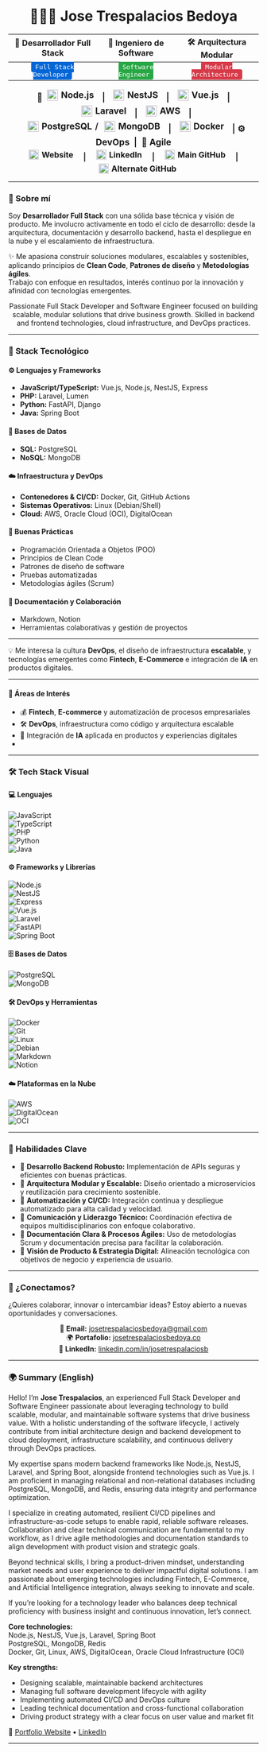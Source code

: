<h1 align="center">👨🏽‍💻 Jose Trespalacios Bedoya</h1>

<div align="center">

| 🚀 Desarrollador Full Stack | 🧠 Ingeniero de Software | 🛠️ Arquitectura Modular |
|:---------------------------:|:-----------------------:|:-----------------------:|
| <kbd style="background:#0366d6; color:#fff; border-radius:4px; padding:3px 8px;">Full Stack Developer</kbd> | <kbd style="background:#28a745; color:#fff; border-radius:4px; padding:3px 8px;">Software Engineer</kbd> | <kbd style="background:#d73a49; color:#fff; border-radius:4px; padding:3px 8px;">Modular Architecture</kbd> |

</div>

<div style="text-align: center; font-weight: 600; font-size: 1.1rem; line-height: 1.5;">
  🚀&nbsp;
  <span style="display: inline-flex; align-items: center; gap: 6px; margin-right: 12px;">
    <img src="https://cdn.jsdelivr.net/gh/devicons/devicon/icons/nodejs/nodejs-original.svg" alt="Node.js" width="22" height="22" style="vertical-align: middle;">
    <strong>Node.js</strong>
  </span> |
  <span style="display: inline-flex; align-items: center; gap: 6px; margin: 0 12px;">
    <img src="https://raw.githubusercontent.com/nestjs/nest/master/logo/logo.svg" alt="NestJS" width="22" height="22" style="vertical-align: middle;">
    <strong>NestJS</strong>
  </span> |
  <span style="display: inline-flex; align-items: center; gap: 6px; margin: 0 12px;">
    <img src="https://cdn.jsdelivr.net/gh/devicons/devicon/icons/vuejs/vuejs-original.svg" alt="Vue.js" width="22" height="22" style="vertical-align: middle;">
    <strong>Vue.js</strong>
  </span> |
  <span style="display: inline-flex; align-items: center; gap: 6px; margin: 0 12px;">
    <img src="https://cdn.jsdelivr.net/gh/devicons/devicon/icons/laravel/laravel-original.svg" alt="Laravel" width="22" height="22" style="vertical-align: middle;">
    <strong>Laravel</strong>
  </span> |
  <span style="display: inline-flex; align-items: center; gap: 6px; margin: 0 12px;">
    <img src="https://upload.wikimedia.org/wikipedia/commons/9/93/Amazon_Web_Services_Logo.svg" alt="AWS" width="22" height="22" style="vertical-align: middle;">
    <strong>AWS</strong>
  </span> |
  <span style="display: inline-flex; align-items: center; gap: 6px; margin: 0 12px;">
    <img src="https://cdn.jsdelivr.net/gh/devicons/devicon/icons/postgresql/postgresql-original.svg" alt="PostgreSQL" width="22" height="22" style="vertical-align: middle;">
    <strong>PostgreSQL</strong> /
    <img src="https://cdn.jsdelivr.net/gh/devicons/devicon/icons/mongodb/mongodb-original.svg" alt="MongoDB" width="22" height="22" style="vertical-align: middle; margin-left:6px;">
    <strong>MongoDB</strong>
  </span> |
  <span style="display: inline-flex; align-items: center; gap: 6px; margin: 0 12px;">
    <img src="https://cdn.jsdelivr.net/gh/devicons/devicon/icons/docker/docker-original.svg" alt="Docker" width="22" height="22" style="vertical-align: middle;">
    <strong>Docker</strong>
  </span> |
  ⚙️ <strong>DevOps</strong> &nbsp;|&nbsp;
  🔄 <strong>Agile</strong>
</div>

<div style="text-align: center; font-weight: 600; font-size: 1rem; line-height: 1.5;">
  <span style="display: inline-flex; align-items: center; gap: 6px; margin-right: 16px;">
    <img src="https://cdn.jsdelivr.net/gh/devicons/devicon/icons/google/google-original.svg" alt="Website" width="20" height="20" style="vertical-align: middle;">
    <a href="https://josetrespalaciosbedoya.co" target="_blank" rel="noopener noreferrer" style="text-decoration: none; color: inherit;">
      <strong>Website</strong>
    </a>
  </span> |

  <span style="display: inline-flex; align-items: center; gap: 6px; margin: 0 16px;">
    <img src="https://cdn.jsdelivr.net/gh/devicons/devicon/icons/linkedin/linkedin-original.svg" alt="LinkedIn" width="20" height="20" style="vertical-align: middle;">
    <a href="https://www.linkedin.com/in/josetrespalaciosb" target="_blank" rel="noopener noreferrer" style="text-decoration: none; color: inherit;">
      <strong>LinkedIn</strong>
    </a>
  </span> |

  <span style="display: inline-flex; align-items: center; gap: 6px; margin: 0 16px;">
    <img src="https://cdn.jsdelivr.net/gh/devicons/devicon/icons/github/github-original.svg" alt="GitHub Main" width="20" height="20" style="vertical-align: middle;">
    <a href="https://github.com/josetrespalacios" target="_blank" rel="noopener noreferrer" style="text-decoration: none; color: inherit;">
      <strong>Main GitHub</strong>
    </a>
  </span> |

  <span style="display: inline-flex; align-items: center; gap: 6px; margin-left: 16px;">
    <img src="https://cdn.jsdelivr.net/gh/devicons/devicon/icons/github/github-original.svg" alt="GitHub Alternate" width="20" height="20" style="vertical-align: middle;">
    <a href="https://github.com/josetrespalaciosbedoya" target="_blank" rel="noopener noreferrer" style="text-decoration: none; color: inherit;">
      <strong>Alternate GitHub</strong>
    </a>
  </span>
</div>

---

### 🚀 Sobre mí

Soy **Desarrollador Full Stack** con una sólida base técnica y visión de producto. Me involucro activamente en todo el ciclo de desarrollo: desde la arquitectura, documentación y desarrollo backend, hasta el despliegue en la nube y el escalamiento de infraestructura.

✨ Me apasiona construir soluciones modulares, escalables y sostenibles, aplicando principios de **Clean Code**, **Patrones de diseño** y **Metodologías ágiles**.  
Trabajo con enfoque en resultados, interés continuo por la innovación y afinidad con tecnologías emergentes.

<p align="center">
  Passionate Full Stack Developer and Software Engineer focused on building scalable, modular solutions that drive business growth.  
  Skilled in backend and frontend technologies, cloud infrastructure, and DevOps practices.
</p>

---

### 🧰 Stack Tecnológico

#### ⚙️ Lenguajes y Frameworks
- **JavaScript/TypeScript:** Vue.js, Node.js, NestJS, Express  
- **PHP:** Laravel, Lumen  
- **Python:** FastAPI, Django  
- **Java:** Spring Boot  

#### 💾 Bases de Datos
- **SQL:** PostgreSQL  
- **NoSQL:** MongoDB  

#### ☁️ Infraestructura y DevOps
- **Contenedores & CI/CD:** Docker, Git, GitHub Actions  
- **Sistemas Operativos:** Linux (Debian/Shell)  
- **Cloud:** AWS, Oracle Cloud (OCI), DigitalOcean  

#### 🧠 Buenas Prácticas
- Programación Orientada a Objetos (POO)  
- Principios de Clean Code  
- Patrones de diseño de software  
- Pruebas automatizadas  
- Metodologías ágiles (Scrum)  

#### 📘 Documentación y Colaboración
- Markdown, Notion  
- Herramientas colaborativas y gestión de proyectos  

---

💡 Me interesa la cultura **DevOps**, el diseño de infraestructura **escalable**, y tecnologías emergentes como **Fintech**, **E-Commerce** e integración de **IA** en productos digitales.

---

#### 🎯 Áreas de Interés
- 💰 **Fintech**, **E-commerce** y automatización de procesos empresariales  
- 🛠️ **DevOps**, infraestructura como código y arquitectura escalable  
- 🤖 Integración de **IA** aplicada en productos y experiencias digitales
- 
---

### 🛠️ Tech Stack Visual

#### 💻 Lenguajes
![JavaScript](https://img.shields.io/badge/-JavaScript-F7DF1E?style=flat&logo=javascript&logoColor=black)  
![TypeScript](https://img.shields.io/badge/-TypeScript-3178C6?style=flat&logo=typescript&logoColor=white)  
![PHP](https://img.shields.io/badge/-PHP-777BB4?style=flat&logo=php&logoColor=white)  
![Python](https://img.shields.io/badge/-Python-3776AB?style=flat&logo=python&logoColor=white)  
![Java](https://img.shields.io/badge/-Java-007396?style=flat&logo=java&logoColor=white)  

#### ⚙️ Frameworks y Librerías
![Node.js](https://img.shields.io/badge/-Node.js-339933?style=flat&logo=node.js&logoColor=white)  
![NestJS](https://img.shields.io/badge/-NestJS-E0234E?style=flat&logo=nestjs&logoColor=white)  
![Express](https://img.shields.io/badge/-Express.js-000000?style=flat&logo=express&logoColor=white)  
![Vue.js](https://img.shields.io/badge/-Vue.js-4FC08D?style=flat&logo=vue.js&logoColor=white)  
![Laravel](https://img.shields.io/badge/-Laravel-FF2D20?style=flat&logo=laravel&logoColor=white)  
![FastAPI](https://img.shields.io/badge/-FastAPI-009688?style=flat&logo=fastapi&logoColor=white)  
![Spring Boot](https://img.shields.io/badge/-SpringBoot-6DB33F?style=flat&logo=spring&logoColor=white)  

#### 🗄️ Bases de Datos
![PostgreSQL](https://img.shields.io/badge/-PostgreSQL-336791?style=flat&logo=postgresql&logoColor=white)  
![MongoDB](https://img.shields.io/badge/-MongoDB-47A248?style=flat&logo=mongodb&logoColor=white)  

#### 🛠️ DevOps y Herramientas
![Docker](https://img.shields.io/badge/-Docker-2496ED?style=flat&logo=docker&logoColor=white)  
![Git](https://img.shields.io/badge/-Git-F05032?style=flat&logo=git&logoColor=white)  
![Linux](https://img.shields.io/badge/-Linux-FCC624?style=flat&logo=linux&logoColor=black)  
![Debian](https://img.shields.io/badge/-Debian-A81D33?style=flat&logo=debian&logoColor=white)  
![Markdown](https://img.shields.io/badge/-Markdown-000000?style=flat&logo=markdown&logoColor=white)  
![Notion](https://img.shields.io/badge/-Notion-000000?style=flat&logo=notion&logoColor=white)  

#### ☁️ Plataformas en la Nube
![AWS](https://img.shields.io/badge/-AWS-232F3E?style=flat&logo=amazon-aws&logoColor=white)  
![DigitalOcean](https://img.shields.io/badge/-DigitalOcean-0080FF?style=flat&logo=digitalocean&logoColor=white)  
![OCI](https://img.shields.io/badge/-Oracle_Cloud-F80000?style=flat&logo=oracle&logoColor=white)  

---

### 🧠 Habilidades Clave

- 🔹 **Desarrollo Backend Robusto:** Implementación de APIs seguras y eficientes con buenas prácticas.  
- 🔹 **Arquitectura Modular y Escalable:** Diseño orientado a microservicios y reutilización para crecimiento sostenible.  
- 🔹 **Automatización y CI/CD:** Integración continua y despliegue automatizado para alta calidad y velocidad.  
- 🔹 **Comunicación y Liderazgo Técnico:** Coordinación efectiva de equipos multidisciplinarios con enfoque colaborativo.  
- 🔹 **Documentación Clara & Procesos Ágiles:** Uso de metodologías Scrum y documentación precisa para facilitar la colaboración.  
- 🔹 **Visión de Producto & Estrategia Digital:** Alineación tecnológica con objetivos de negocio y experiencia de usuario.  

---

### 📩 ¿Conectamos?

¿Quieres colaborar, innovar o intercambiar ideas? Estoy abierto a nuevas oportunidades y conversaciones.

<div align="center">

📧 **Email:** [josetrespalaciosbedoya@gmail.com](mailto:josetrespalaciosbedoya@gmail.com)  
🌍 **Portafolio:** [josetrespalaciosbedoya.co](https://josetrespalaciosbedoya.co)  
💼 **LinkedIn:** [linkedin.com/in/josetrespalaciosb](https://www.linkedin.com/in/josetrespalaciosb)

</div>

---
### 🌍 Summary (English)

Hello! I’m **Jose Trespalacios**, an experienced Full Stack Developer and Software Engineer passionate about leveraging technology to build scalable, modular, and maintainable software systems that drive business value. With a holistic understanding of the software lifecycle, I actively contribute from initial architecture design and backend development to cloud deployment, infrastructure scalability, and continuous delivery through DevOps practices.

My expertise spans modern backend frameworks like Node.js, NestJS, Laravel, and Spring Boot, alongside frontend technologies such as Vue.js. I am proficient in managing relational and non-relational databases including PostgreSQL, MongoDB, and Redis, ensuring data integrity and performance optimization.

I specialize in creating automated, resilient CI/CD pipelines and infrastructure-as-code setups to enable rapid, reliable software releases. Collaboration and clear technical communication are fundamental to my workflow, as I drive agile methodologies and documentation standards to align development with product vision and strategic goals.

Beyond technical skills, I bring a product-driven mindset, understanding market needs and user experience to deliver impactful digital solutions. I am passionate about emerging technologies including Fintech, E-Commerce, and Artificial Intelligence integration, always seeking to innovate and scale.

If you’re looking for a technology leader who balances deep technical proficiency with business insight and continuous innovation, let’s connect.

**Core technologies:**  
Node.js, NestJS, Vue.js, Laravel, Spring Boot  
PostgreSQL, MongoDB, Redis  
Docker, Git, Linux, AWS, DigitalOcean, Oracle Cloud Infrastructure (OCI)

**Key strengths:**  
- Designing scalable, maintainable backend architectures  
- Managing full software development lifecycle with agility  
- Implementing automated CI/CD and DevOps culture  
- Leading technical documentation and cross-functional collaboration  
- Driving product strategy with a clear focus on user value and market fit

🔗 [Portfolio Website](https://josetrespalaciosbedoya.co) • [LinkedIn](https://www.linkedin.com/in/josetrespalaciosb)

---
